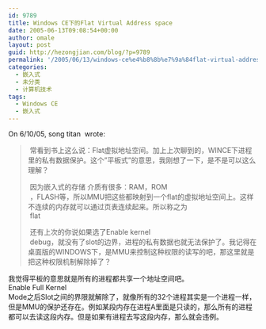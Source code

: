 ```yaml
---
id: 9789
title: Windows CE下的Flat Virtual Address space
date: 2005-06-13T09:08:54+00:00
author: omale
layout: post
guid: http://hezongjian.com/blog/?p=9789
permalink: '/2005/06/13/windows-ce%e4%b8%8b%e7%9a%84flat-virtual-address-space/'
categories:
  - 嵌入式
  - 未分类
  - 计算机技术
tags:
  - Windows CE
  - 嵌入式
---
```

On&nbsp;6/10/05,&nbsp;song&nbsp;titan&nbsp;&nbsp;wrote:  
>  
>  
>  
>&nbsp;常看到书上这么说：Flat虚拟地址空间。加上上次聊到的，WINCE下进程里的私有数据保护。这个&#8221;平板式&#8221;的意思，我刚想了一下，是不是可以这么理解？  
>  
>&nbsp;因为嵌入式的存储&nbsp;介质有很多：RAM，ROM  
>&nbsp;，FLASH等，所以MMU把这些都映射到一个flat的虚拟地址空间上。这样不连续的内存就可以通过页表连续起来。所以称之为  
>&nbsp;flat  
>  
>&nbsp;还有上次的你说如果选了Enable&nbsp;kernel  
>&nbsp;debug，就没有了slot的边界，进程的私有数据也就无法保护了。我记得在桌面版的WINDOWS下，是MMU来控制这种权限的读写的吧，那这里就是把这种权限机制解除掉了？

我觉得平板的意思就是所有的进程都共享一个地址空间吧。  
Enable&nbsp;Full&nbsp;Kernel  
Mode之后Slot之间的界限就解除了，就像所有的32个进程其实是一个进程一样，但是MMU的保护还存在。例如某段内存在进程A里面是只读的，那么所有的进程都可以去读这段内存。但是如果有进程去写这段内存，那么就会违例。